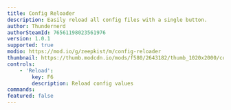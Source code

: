 ```yaml
---
title: Config Reloader
description: Easily reload all config files with a single button.
author: Thundernerd
authorSteamId: 76561198023561976
version: 1.0.1
supported: true
modio: https://mod.io/g/zeepkist/m/config-reloader
thumbnail: https://thumb.modcdn.io/mods/f580/2643182/thumb_1020x2000/configreloader.png
controls:
	- 'Reload':
		key: F6
		description: Reload config values
commands:
featured: false
---
```

